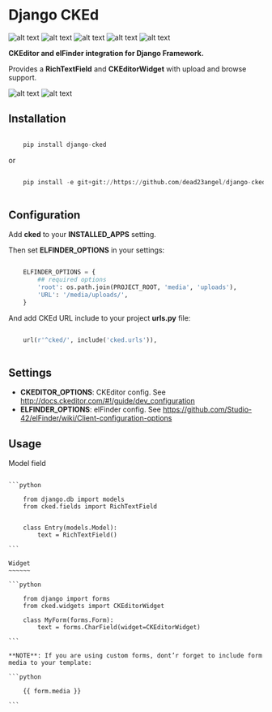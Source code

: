 Django CKEd
===========

![alt text](https://pypip.in/version/django-cked/badge.svg "Latest Version")
![alt text](https://pypip.in/download/django-cked/badge.svg "Downloads")
![alt text](https://pypip.in/py_versions/django-cked/badge.svg "Supported Python versions")
![alt text](https://pypip.in/status/django-cked/badge.svg "Development Status")
![alt text](https://pypip.in/license/django-cked/badge.svg "License")

**CKEditor and elFinder integration for Django Framework.**

Provides a **RichTextField** and **CKEditorWidget** with upload and
browse support.

![alt text](https://bitbucket.org/CWTeam/django-cked/raw/default/img/ckeditor.jpg "CKEditor")
![alt text](https://bitbucket.org/CWTeam/django-cked/raw/default/img/elfinder.jpg "elFinder")

Installation
------------

```python

    pip install django-cked

```

or

```python

    pip install -e git+git://https://github.com/dead23angel/django-cked.git@master
    
```

Configuration
-------------

Add **cked** to your **INSTALLED_APPS** setting.

Then set **ELFINDER_OPTIONS** in your settings:

```python

    ELFINDER_OPTIONS = {
        ## required options
        'root': os.path.join(PROJECT_ROOT, 'media', 'uploads'),
        'URL': '/media/uploads/',
    }

```

And add CKEd URL include to your project **urls.py** file:

```python

    url(r'^cked/', include('cked.urls')),
    
```

Settings
--------

-  **CKEDITOR\_OPTIONS**: CKEditor config. See
   http://docs.ckeditor.com/#!/guide/dev_configuration
-  **ELFINDER\_OPTIONS**: elFinder config. See
   https://github.com/Studio-42/elFinder/wiki/Client-configuration-options

Usage
-----

Model field
~~~~~~~~~~~

```python

    from django.db import models
    from cked.fields import RichTextField


    class Entry(models.Model):
        text = RichTextField()

```

Widget
~~~~~~

```python

    from django import forms
    from cked.widgets import CKEditorWidget

    class MyForm(forms.Form):
        text = forms.CharField(widget=CKEditorWidget)

```

**NOTE**: If you are using custom forms, dont’r forget to include form
media to your template:

```python

    {{ form.media }}
    
```
